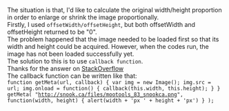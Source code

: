 The situation is that, I'd like to calculate the original width/height proportion in order to enlarge or shrink the image proportionally.     
Firstly, I used <code>offsetWidth/offsetHeight</code>, but both offsetWidth and offsetHeight returned to be "0".    
The problem happened that the image needed to be loaded first so that its width and height could be acquired. However, when the codes run, the image has not been loaded successfully yet.    
The solution to this is to use ```callback function```.    
Thanks for the answer on [StackOverflow](http://stackoverflow.com/questions/11442712/get-width-height-of-remote-image-from-url)     
The callback function can be written like that:    
<code>function getMeta(url, callback) {
    var img = new Image();
    img.src = url;
    img.onload = function() { callback(this.width, this.height); }
}
getMeta(
  "http://snook.ca/files/mootools_83_snookca.png",
  function(width, height) { alert(width + 'px ' + height + 'px') }
);
</code>
